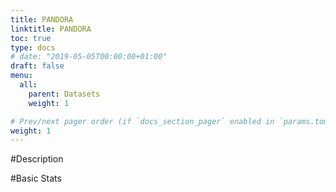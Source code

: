 ```yaml
---
title: PANDORA
linktitle: PANDORA
toc: true
type: docs
# date: "2019-05-05T00:00:00+01:00"
draft: false
menu:
  all:
    parent: Datasets
    weight: 1

# Prev/next pager order (if `docs_section_pager` enabled in `params.toml`)
weight: 1
---
```


#Description

#Basic Stats